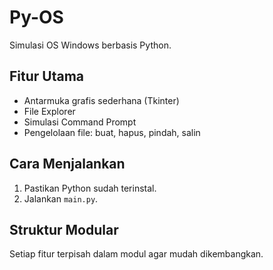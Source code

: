 # Py-OS

Simulasi OS Windows berbasis Python.

## Fitur Utama
- Antarmuka grafis sederhana (Tkinter)
- File Explorer
- Simulasi Command Prompt
- Pengelolaan file: buat, hapus, pindah, salin

## Cara Menjalankan
1. Pastikan Python sudah terinstal.
2. Jalankan `main.py`.

## Struktur Modular
Setiap fitur terpisah dalam modul agar mudah dikembangkan.
